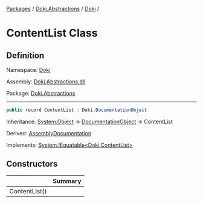[Packages](../../README.md) / [Doki.Abstractions](../README.md) / [Doki](README.md) / 

# ContentList Class

## Definition

Namespace: [Doki](README.md)

Assembly: [Doki.Abstractions.dll](../README.md)

Package: [Doki.Abstractions](https://www.nuget.org/packages/Doki.Abstractions)

---

```csharp
public record ContentList : Doki.DocumentationObject
```

Inheritance: [System.Object](https://learn.microsoft.com/en-us/dotnet/api/System.Object) → [DocumentationObject](Doki.DocumentationObject.md) → ContentList

Derived: [AssemblyDocumentation](Doki.AssemblyDocumentation.md)

Implements: [System.IEquatable&lt;Doki.ContentList&gt;](https://learn.microsoft.com/en-us/dotnet/api/System.IEquatable&lt;Doki.ContentList&gt;)

## Constructors

|   |Summary|
|---|---|
|ContentList()||


